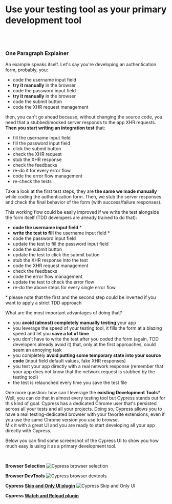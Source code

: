 # Use your testing tool as your primary development tool

<br/><br/>

### One Paragraph Explainer

An example speaks itself. Let's say you're developing an authentication form, probably, you:
- code the username input field
- **try it manually** in the browser
- code the password input field
- **try it manually** in the browser
- code the submit button
- code the XHR request management

then, you can't go ahead because, without changing the source code, you need that a stubbed/mocked server responds to the app XHR requests. **Then you start writing an integration test** that:
- fill the username input field
- fill the password input field
- click the submit button
- check the XHR request
- stub the XHR response
- check the feedbacks
- re-do it for every error flow
- code the error flow management
- re-check the tests

Take a look at the first test steps, they are **the same we made manually** while coding the authentication form. Then, we stub the
server responses and check the final behavior of the form (with success/failure responses).

This working flow could be easily improved if we write the test alongside the form itself (TDD
developers are already trained to do that):
- **code the username input field** *
- **write the test to fill** the username input field *
- code the password input field
- update the test to fill the password input field
- code the submit button
- update the test to click the submit button
- stub the XHR response into the test
- code the XHR request management
- check the feedbacks
- code the error flow management
- update the test to check the error flow
- re-do the above steps for every single error flow

\* please note that the first and the second step could be inverted if you want to apply a strict TDD approach

What are the most important advantages of doing that?
- you **avoid (almost) completely manually testing** your app
- you leverage the speed of your testing tool, it fills the form at a blazing speed and let you **save
  a lot of time**
- you don't have to write the test after you coded the form (again, TDD developers already avoid it)
  that, only at the first approaches, could seem an annoying task
- you completely **avoid putting some temporary state into your source code** (input field default
  values, fake XHR responses)
- you test your app directly with a real network response (remember that your app does not know that
  the network request is stubbed by the testing tool)
- the test is relaunched every time you save the test file

One more question: how can I leverage the **existing Development Tools**?<br>
Well, you can do that in
almost every testing tool but Cypress stands out for this kind of goal. Cypress has a dedicated
Chrome user that's persisted across all your tests and all your projects. Doing so, Cypress allows
you to have a real testing-dedicated browser with your favorite extensions, even if you use the
same Chrome version you use to browse.<br>
Mix it with a great UI and you are ready to start developing all your app directly with Cypress.

Below you can find some screenshot of the Cypress UI to show you how much easy is using it as a
primary development tool.

<br>

**Browser Selection**
![Cypress browser
selection](../../assets/images/use-your-testing-tool-as-your-primary-development-tool/browser-selection.png
"Cypress browser selection")

**Browser DevTools**
![Cypress browser
devtools](../../assets/images/use-your-testing-tool-as-your-primary-development-tool/devtools.png
"Cypress browser devtools")

**Cypress [Skip and Only UI plugin](https://github.com/bahmutov/cypress-skip-and-only-ui)**
![Cypress Skip and Only
UI](../../assets/images/use-your-testing-tool-as-your-primary-development-tool/skip-and-only-ui.png
"Cypress Skip and Only UI")

**Cypress [Watch and Reload plugin](https://github.com/bahmutov/cypress-watch-and-reload)**
